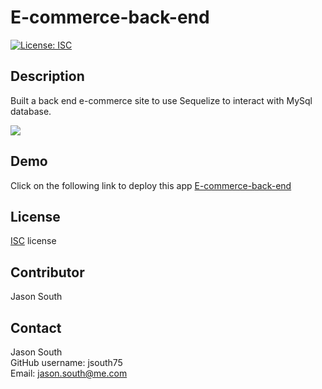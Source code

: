 # E-commerce-back-end

[![License: ISC](https://img.shields.io/badge/License-ISC-blue.svg)](https://opensource.org/licenses/ISC)

## Description

Built a back end e-commerce site to use Sequelize to interact with MySql database. 

<img src="./assets/">

## Demo

Click on the following link to deploy this app 
<a href="https://drive.google.com/" title="E-commerce back end">E-commerce-back-end</a>

## License

[ISC](https://choosealicense.com/licenses/isc/) license

## Contributor

Jason South

## Contact
Jason South <br/>
GitHub username: jsouth75 <br/>
Email: jason.south@me.com
